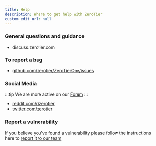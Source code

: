 ```yaml
---
title: Help
description: Where to get help with ZeroTier
custom_edit_url: null
---
```


### General questions and guidance

- [discuss.zerotier.com](https://discuss.zerotier.com)

### To report a bug

- [github.com/zerotier/ZeroTierOne/issues](https://github.com/zerotier/ZeroTierOne/issues)

### Social Media

:::tip
We are more active on our [Forum](https://discuss.zerotier.com)
:::

- [reddit.com/r/zerotier](https://old.reddit.com/zerotier)
- [twitter.com/zerotier](https://twitter.com/zerotier)

### Report a vulnerability

If you believe you've found a vulnerability please follow the instructions here to [report it to our team](https://github.com/zerotier/ZeroTierOne/blob/dev/SECURITY.md)
